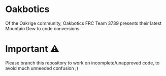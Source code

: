 # Oakbotics
Of the Oakrige community, Oakbotics FRC Team 3739 presents their latest Mountain Dew to code conversions.
# Important ⚠
Please branch this repository to work on incomplete/unapproved code, to avoid much unneeded confusion ;)
